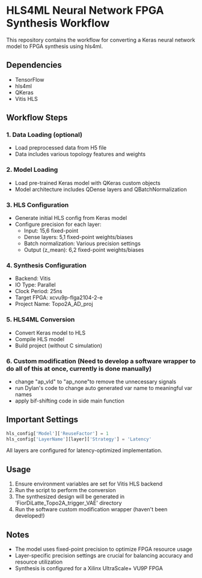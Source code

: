 # HLS4ML Neural Network FPGA Synthesis Workflow

This repository contains the workflow for converting a Keras neural network model to FPGA synthesis using hls4ml.

## Dependencies

- TensorFlow
- hls4ml
- QKeras
- Vitis HLS 

## Workflow Steps

### 1. Data Loading (optional)
- Load preprocessed data from H5 file
- Data includes various topology features and weights

### 2. Model Loading
- Load pre-trained Keras model with QKeras custom objects
- Model architecture includes QDense layers and QBatchNormalization

### 3. HLS Configuration
- Generate initial HLS config from Keras model
- Configure precision for each layer:
  - Input: 15,6 fixed-point
  - Dense layers: 5,1 fixed-point weights/biases
  - Batch normalization: Various precision settings
  - Output (z_mean): 6,2 fixed-point weights/biases

### 4. Synthesis Configuration
- Backend: Vitis
- IO Type: Parallel
- Clock Period: 25ns
- Target FPGA: xcvu9p-flga2104-2-e
- Project Name: Topo2A_AD_proj

### 5. HLS4ML Conversion
- Convert Keras model to HLS
- Compile HLS model
- Build project (without C simulation)

### 6. Custom modification (Need to develop a software wrapper to do all of this at once, currently is done manually)
- change "ap_vld" to "ap_none"to remove the unnecessary signals
- run Dylan's code to change auto generated var name to meaningful var names
- apply bif-shifting code in side main function

## Important Settings

```python
hls_config['Model']['ReuseFactor'] = 1
hls_config['LayerName'][layer]['Strategy'] = 'Latency'
```

All layers are configured for latency-optimized implementation.

## Usage

1. Ensure environment variables are set for Vitis HLS backend
2. Run the script to perform the conversion
3. The synthesized design will be generated in 'FiorDiLatte_Topo2A_trigger_VAE' directory
4. Run the software custom modification wrapper (haven't been developed!)

## Notes

- The model uses fixed-point precision to optimize FPGA resource usage
- Layer-specific precision settings are crucial for balancing accuracy and resource utilization
- Synthesis is configured for a Xilinx UltraScale+ VU9P FPGA
